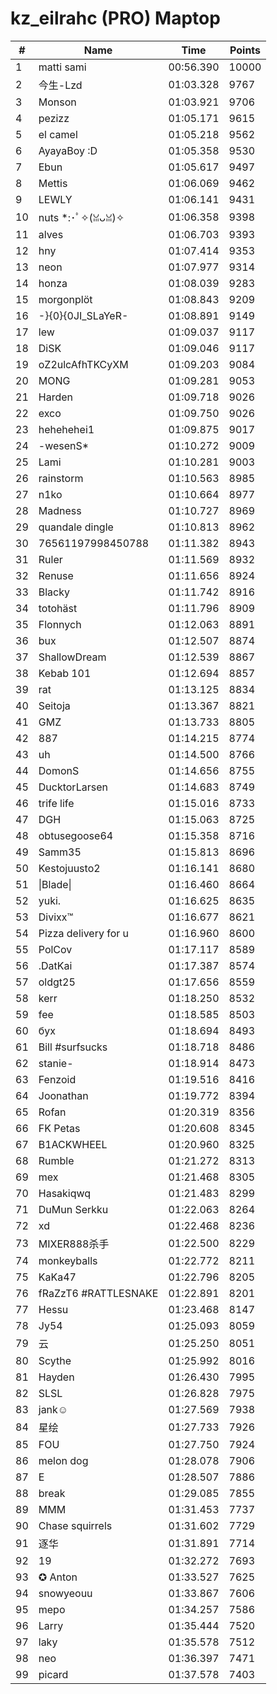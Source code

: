 # kz_eilrahc (PRO) Maptop

|  # | Name | Time | Points |
|-------------- | -------------- | -------------- | -------------- | 
| 1 | matti sami | 00:56.390 | 10000 | 
| 2 | 今生-Lzd | 01:03.328 | 9767 | 
| 3 | Monson | 01:03.921 | 9706 | 
| 4 | pezizz | 01:05.171 | 9615 | 
| 5 | el camel | 01:05.218 | 9562 | 
| 6 | AyayaBoy :D | 01:05.358 | 9530 | 
| 7 | Ebun | 01:05.617 | 9497 | 
| 8 | Mettis | 01:06.069 | 9462 | 
| 9 | LEWLY | 01:06.141 | 9431 | 
| 10 | nuts *:･ﾟ✧(ꈍᴗꈍ)✧ | 01:06.358 | 9398 | 
| 11 | alves | 01:06.703 | 9393 | 
| 12 | hny | 01:07.414 | 9353 | 
| 13 | neon | 01:07.977 | 9314 | 
| 14 | honza | 01:08.039 | 9283 | 
| 15 | morgonplöt | 01:08.843 | 9209 | 
| 16 | -}{0}{0JI_SLaYeR- | 01:08.891 | 9149 | 
| 17 | lew | 01:09.037 | 9117 | 
| 18 | DiSK | 01:09.046 | 9117 | 
| 19 | oZ2ulcAfhTKCyXM | 01:09.203 | 9084 | 
| 20 | MONG | 01:09.281 | 9053 | 
| 21 | Harden | 01:09.718 | 9026 | 
| 22 | exco | 01:09.750 | 9026 | 
| 23 | hehehehei1 | 01:09.875 | 9017 | 
| 24 | -wesenS* | 01:10.272 | 9009 | 
| 25 | Lami | 01:10.281 | 9003 | 
| 26 | rainstorm | 01:10.563 | 8985 | 
| 27 | n1ko | 01:10.664 | 8977 | 
| 28 | Madness | 01:10.727 | 8969 | 
| 29 | quandale dingle | 01:10.813 | 8962 | 
| 30 | 76561197998450788 | 01:11.382 | 8943 | 
| 31 | Ruler | 01:11.569 | 8932 | 
| 32 | Renuse | 01:11.656 | 8924 | 
| 33 | Blacky | 01:11.742 | 8916 | 
| 34 | totohäst | 01:11.796 | 8909 | 
| 35 | Flonnych | 01:12.063 | 8891 | 
| 36 | bux | 01:12.507 | 8874 | 
| 37 | ShallowDream | 01:12.539 | 8867 | 
| 38 | Kebab 101 | 01:12.694 | 8857 | 
| 39 | rat | 01:13.125 | 8834 | 
| 40 | Seitoja | 01:13.367 | 8821 | 
| 41 | GMZ | 01:13.733 | 8805 | 
| 42 | 887 | 01:14.215 | 8774 | 
| 43 | uh | 01:14.500 | 8766 | 
| 44 | DomonS | 01:14.656 | 8755 | 
| 45 | DucktorLarsen | 01:14.683 | 8749 | 
| 46 | trife life | 01:15.016 | 8733 | 
| 47 | DGH | 01:15.063 | 8725 | 
| 48 | obtusegoose64 | 01:15.358 | 8716 | 
| 49 | Samm35 | 01:15.813 | 8696 | 
| 50 | Kestojuusto2 | 01:16.141 | 8680 | 
| 51 | \|Blade\| | 01:16.460 | 8664 | 
| 52 | yuki. | 01:16.625 | 8635 | 
| 53 | Divixx™ | 01:16.677 | 8621 | 
| 54 | Pizza delivery for u | 01:16.960 | 8600 | 
| 55 | PolCov | 01:17.117 | 8589 | 
| 56 | .DatKai | 01:17.387 | 8574 | 
| 57 | oldgt25 | 01:17.656 | 8559 | 
| 58 | kerr | 01:18.250 | 8532 | 
| 59 | fee | 01:18.585 | 8503 | 
| 60 | бух | 01:18.694 | 8493 | 
| 61 | Bill #surfsucks | 01:18.718 | 8486 | 
| 62 | stanie- | 01:18.914 | 8473 | 
| 63 | Fenzoid | 01:19.516 | 8416 | 
| 64 | Joonathan | 01:19.772 | 8394 | 
| 65 | Rofan | 01:20.319 | 8356 | 
| 66 | FK Petas | 01:20.608 | 8345 | 
| 67 | B1ACKWHEEL | 01:20.960 | 8325 | 
| 68 | Rumble | 01:21.272 | 8313 | 
| 69 | mex | 01:21.468 | 8305 | 
| 70 | Hasakiqwq | 01:21.483 | 8299 | 
| 71 | DuMun Serkku | 01:22.063 | 8264 | 
| 72 | xd | 01:22.468 | 8236 | 
| 73 | MIXER888杀手 | 01:22.500 | 8229 | 
| 74 | monkeyballs | 01:22.772 | 8211 | 
| 75 | KaKa47 | 01:22.796 | 8205 | 
| 76 | fRaZzT6 #RATTLESNAKE | 01:22.891 | 8201 | 
| 77 | Hessu | 01:23.468 | 8147 | 
| 78 | Jy54 | 01:25.093 | 8059 | 
| 79 | 云 | 01:25.250 | 8051 | 
| 80 | Scythe | 01:25.992 | 8016 | 
| 81 | Hayden | 01:26.430 | 7995 | 
| 82 | SLSL | 01:26.828 | 7975 | 
| 83 | jank☺ | 01:27.569 | 7938 | 
| 84 | 星绘 | 01:27.733 | 7926 | 
| 85 | FOU | 01:27.750 | 7924 | 
| 86 | melon dog | 01:28.078 | 7906 | 
| 87 | E | 01:28.507 | 7886 | 
| 88 | break | 01:29.085 | 7855 | 
| 89 | MMM | 01:31.453 | 7737 | 
| 90 | Chase squirrels | 01:31.602 | 7729 | 
| 91 | 逐华 | 01:31.891 | 7714 | 
| 92 | 19 | 01:32.272 | 7693 | 
| 93 | ✪ Anton | 01:33.527 | 7625 | 
| 94 | snowyeouu | 01:33.867 | 7606 | 
| 95 | mepo | 01:34.257 | 7586 | 
| 96 | Larry | 01:35.444 | 7520 | 
| 97 | laky | 01:35.578 | 7512 | 
| 98 | neo | 01:36.397 | 7471 | 
| 99 | picard | 01:37.578 | 7403 | 

